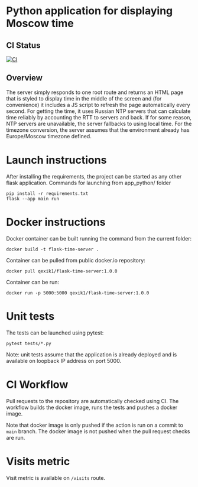 # Python application for displaying Moscow time

## CI Status

[![CI](https://github.com/qexik0/S24-core-course-labs/actions/workflows/ci.yml/badge.svg)](https://github.com/qexik0/S24-core-course-labs/actions/workflows/ci.yml)

## Overview
The server simply responds to one root route and returns an HTML page that is styled to display time in the middle of the screen and (for convenience) it includes a JS script to refresh the page automatically every second. For getting the time, it uses Russian NTP servers that can calculate time reliably by accounting the RTT to servers and back. If for some reason, NTP servers are unavailable, the server fallbacks to using local time. For the timezone conversion, the server assumes that the environment already has Europe/Moscow timezone defined. 
# Launch instructions
After installing the requirements, the project can be started as any other flask application.
Commands for launching from app\_python/ folder
```
pip install -r requirements.txt
flask --app main run
```

# Docker instructions
Docker container can be built running the command from the current folder:
```
docker build -t flask-time-server .
```

Container can be pulled from public docker.io repository:
```
docker pull qexik1/flask-time-server:1.0.0
```

Container can be run:
```
docker run -p 5000:5000 qexik1/flask-time-server:1.0.0
```

# Unit tests

The tests can be launched using pytest:

```
pytest tests/*.py
```

Note: unit tests assume that the application is already deployed and is available on loopback IP address on port 5000.

# CI Workflow

Pull requests to the repository are automatically checked using CI. The workflow builds the docker image, runs the tests and pushes a docker image.

Note that docker image is only pushed if the action is run on a commit to `main` branch. The docker image is not pushed when the pull request checks are run.

# Visits metric

Visit metric is available on `/visits` route.


